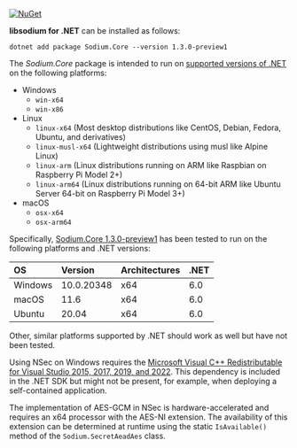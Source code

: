 [![NuGet](https://img.shields.io/nuget/vpre/Sodium.Core)](https://www.nuget.org/packages/Sodium.Core/1.3.0-preview1)

**libsodium for .NET** can be installed as follows:

    dotnet add package Sodium.Core --version 1.3.0-preview1

The *Sodium.Core* package is intended to run on
[supported versions of .NET](https://dotnet.microsoft.com/en-us/platform/support/policy/dotnet-core)
on the following platforms:

* Windows
    * `win-x64`
    * `win-x86`
* Linux
    * `linux-x64` (Most desktop distributions like CentOS, Debian, Fedora, Ubuntu, and derivatives)
    * `linux-musl-x64` (Lightweight distributions using musl like Alpine Linux)
    * `linux-arm` (Linux distributions running on ARM like Raspbian on Raspberry Pi Model 2+)
    * `linux-arm64` (Linux distributions running on 64-bit ARM like Ubuntu Server 64-bit on Raspberry Pi Model 3+)
* macOS
    * `osx-x64`
    * `osx-arm64`

Specifically,
[Sodium.Core 1.3.0-preview1](https://www.nuget.org/packages/Sodium.Core/1.3.0-preview1)
has been tested to run on the following platforms and .NET versions:

| OS       | Version    | Architectures | .NET |
|:---------|:---------- |:------------- |:-----|
| Windows  | 10.0.20348 | x64           | 6.0  |
| macOS    | 11.6       | x64           | 6.0  |
| Ubuntu   | 20.04      | x64           | 6.0  |

Other, similar platforms supported by .NET should work as well but have not been tested.

Using NSec on Windows requires the
[Microsoft Visual C++ Redistributable for Visual Studio 2015, 2017, 2019, and 2022](https://support.microsoft.com/en-us/help/2977003/the-latest-supported-visual-c-downloads).
This dependency is included in the .NET SDK but might
not be present, for example, when deploying a self-contained application.

The implementation of AES-GCM in NSec is hardware-accelerated and requires an
x64 processor with the AES-NI extension. The availability of this extension can
be determined at runtime using the static `IsAvailable()` method of the
`Sodium.SecretAeadAes` class.
